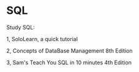 # SQL
Study SQL:

1, SoloLearn, a quick tutorial

2, Concepts of DataBase Management 8th Edition

3, Sam's Teach You SQL in 10 minutes 4th Edition

